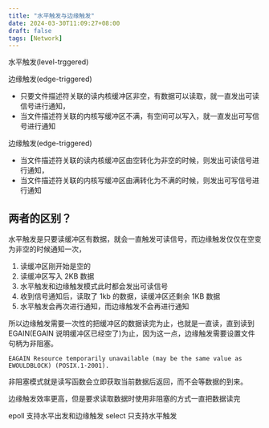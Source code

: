 ```yaml
---
title: "水平触发与边缘触发"
date: 2024-03-30T11:09:27+08:00
draft: false
tags: [Network]
---
```


水平触发(level-trggered)

边缘触发(edge-triggered)

- 只要文件描述符关联的读内核缓冲区非空，有数据可以读取，就一直发出可读信号进行通知，
- 当文件描述符关联的内核写缓冲区不满，有空间可以写入，就一直发出可写信号进行通知

边缘触发(edge-triggered)

- 当文件描述符关联的读内核缓冲区由空转化为非空的时候，则发出可读信号进行通知，
- 当文件描述符关联的内核写缓冲区由满转化为不满的时候，则发出可写信号进行通知

## 两者的区别？

水平触发是只要读缓冲区有数据，就会一直触发可读信号，而边缘触发仅仅在空变为非空的时候通知一次，

1. 读缓冲区刚开始是空的
2. 读缓冲区写入 2KB 数据
3. 水平触发和边缘触发模式此时都会发出可读信号
4. 收到信号通知后，读取了 1kb 的数据，读缓冲区还剩余 1KB 数据
5. 水平触发会再次进行通知，而边缘触发不会再进行通知

所以边缘触发需要一次性的把缓冲区的数据读完为止，也就是一直读，直到读到 EGAIN(EGAIN 说明缓冲区已经空了)为止，因为这一点，边缘触发需要设置文件句柄为非阻塞。

```
EAGAIN Resource temporarily unavailable (may be the same value as EWOULDBLOCK) (POSIX.1-2001).
```

非阻塞模式就是读写函数会立即获取当前数据后返回，而不会等数据的到来。

边缘触发效率更高，但是要求读取数据时使用非阻塞的方式一直把数据读完

epoll 支持水平出发和边缘触发
select 只支持水平触发
